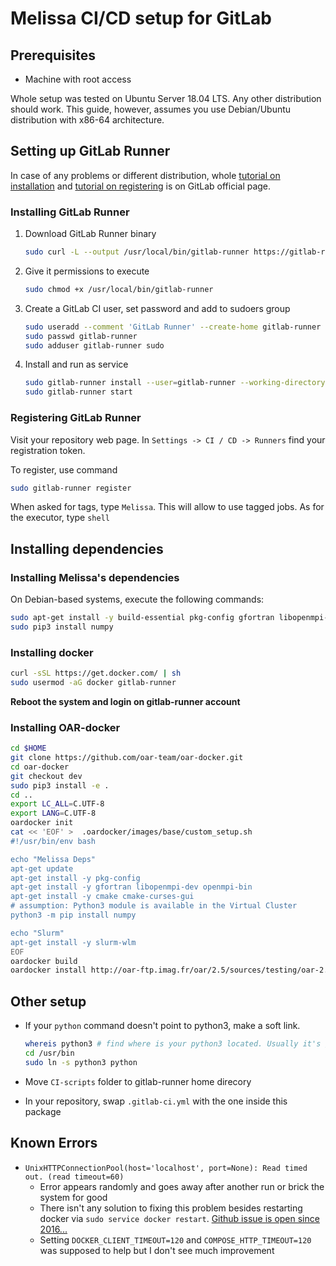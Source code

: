 # Melissa CI/CD setup for GitLab

## Prerequisites

* Machine with root access

Whole setup was tested on Ubuntu Server 18.04 LTS. Any other distribution should work. This guide, however, assumes you use Debian/Ubuntu distribution with x86-64 architecture.


## Setting up GitLab Runner

In case of any problems or different distribution, whole [tutorial on installation](https://docs.gitlab.com/runner/install/linux-manually.html) and [tutorial on registering](https://docs.gitlab.com/runner/register/index.html) is on GitLab official page.

### Installing GitLab Runner


1. Download GitLab Runner binary
   
   ```bash
   sudo curl -L --output /usr/local/bin/gitlab-runner https://gitlab-runner-downloads.s3.amazonaws.com/latest/binaries/gitlab-runner-linux-amd64
   ```

2. Give it permissions to execute
   
   ```bash
   sudo chmod +x /usr/local/bin/gitlab-runner
   ```

3. Create a GitLab CI user, set password and add to sudoers group
   
   ```bash
   sudo useradd --comment 'GitLab Runner' --create-home gitlab-runner --shell /bin/bash
   sudo passwd gitlab-runner
   sudo adduser gitlab-runner sudo
   ```

4. Install and run as service
   
   ```bash
   sudo gitlab-runner install --user=gitlab-runner --working-directory=/home/gitlab-runner
   sudo gitlab-runner start
   ```

### Registering GitLab Runner

Visit your repository web page. In `Settings -> CI / CD -> Runners` find your registration token.

To register, use command
```bash
sudo gitlab-runner register
```

When asked for tags, type `Melissa`. This will allow to use tagged jobs. As for the executor, type `shell`

## Installing dependencies


### Installing Melissa's dependencies

On Debian-based systems, execute the following commands:
```bash
sudo apt-get install -y build-essential pkg-config gfortran libopenmpi-dev openmpi-bin cmake cmake-curses-gui python3 pip3 libzmq3-dev
sudo pip3 install numpy
```

### Installing docker

```bash
curl -sSL https://get.docker.com/ | sh
sudo usermod -aG docker gitlab-runner
```

**Reboot the system and login on gitlab-runner account**

### Installing OAR-docker

```bash
cd $HOME
git clone https://github.com/oar-team/oar-docker.git
cd oar-docker
git checkout dev
sudo pip3 install -e .
cd ..
export LC_ALL=C.UTF-8
export LANG=C.UTF-8
oardocker init
cat << 'EOF' >  .oardocker/images/base/custom_setup.sh
#!/usr/bin/env bash

echo "Melissa Deps"
apt-get update
apt-get install -y pkg-config
apt-get install -y gfortran libopenmpi-dev openmpi-bin
apt-get install -y cmake cmake-curses-gui
# assumption: Python3 module is available in the Virtual Cluster
python3 -m pip install numpy

echo "Slurm"
apt-get install -y slurm-wlm
EOF
oardocker build
oardocker install http://oar-ftp.imag.fr/oar/2.5/sources/testing/oar-2.5.8.tar.gz
```

## Other setup

* If your `python` command doesn't point to python3, make a soft link.
    
    ```bash
    whereis python3 # find where is your python3 located. Usually it's /usr/bin
    cd /usr/bin
    sudo ln -s python3 python
    ```

* Move `CI-scripts` folder to gitlab-runner home direcory
  
* In your repository, swap `.gitlab-ci.yml` with the one inside this package

## Known Errors

* `UnixHTTPConnectionPool(host='localhost', port=None): Read timed out. (read timeout=60)`
  * Error appears randomly and goes away after another run or brick the system for good
  * There isn't any solution to fixing this problem besides restarting docker via `sudo service docker restart`. [Github issue is open since 2016...](https://github.com/docker/compose/issues/3927)
  * Setting `DOCKER_CLIENT_TIMEOUT=120` and `COMPOSE_HTTP_TIMEOUT=120` was supposed to help but I don't see much improvement

